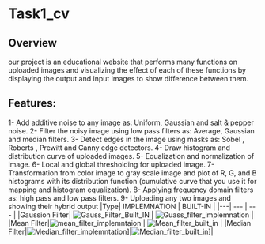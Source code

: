 # Task1_cv
## Overview
our project is an educational website that performs many functions on uploaded images and visualizing the effect of each of these functions by displaying the output and input images to show difference between them.
## Features:
 1- Add additive noise to any image as: Uniform, Gaussian and salt & pepper noise.
 2- Filter the noisy image using low pass filters as: Average, Gaussian and median filters.
 3- Detect edges in the image using masks as: Sobel , Roberts , Prewitt and Canny edge detectors.
 4- Draw histogram and distribution curve of uploaded images.
 5- Equalization and normalization of image.
 6- Local and global thresholding for uploaded image.
 7- Transformation from color image to gray scale image and plot of R, G, and B
 histograms with its distribution function (cumulative curve that you use it for mapping and histogram equalization).
 8- Applying frequency domain filters as: high pass and low pass filters.
 9- Uploading any two images and showing their hybrid output
|Type| IMPLEMNATION | BUILT-IN |
|---| --- | --- |
|Gaussion Filter| ![Gauss_Filter_Built_IN](https://user-images.githubusercontent.com/81518078/223569917-a6fe0b01-a619-4d05-982a-daa8a42d7bc0.png)  | ![Guass_filter_implemnation](https://user-images.githubusercontent.com/81518078/223570514-02d268f8-b1f2-4706-b6ad-6d21e0ead48d.png)  |
|Mean Filter|![mean_filter_implemntaion](https://user-images.githubusercontent.com/81518078/223573700-8e1b3283-ee90-4ba3-800f-ed6442c2f1d6.png) | ![Mean_filter_built_in](https://user-images.githubusercontent.com/81518078/223573777-b0a7bb90-f05c-4ddc-9e7d-a56ad879f2fc.png) |
|Median Filter|![Median_filter_implemntation](https://user-images.githubusercontent.com/81518078/223575015-d985bdcc-8439-4b36-8d34-4e2f23972e24.png)]|![Median_filter_built_in](https://user-images.githubusercontent.com/81518078/223575034-c9ee52a8-1dd9-43b4-b042-066ecaf41316.png)]|

